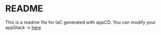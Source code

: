 # README
This is a readme file for IaC generated with appCD.
You can modify your appStack -> [here](http://cloud.stackgen.com/appstacks/0563817b-96bb-41d8-9aa8-edd12120140f)
